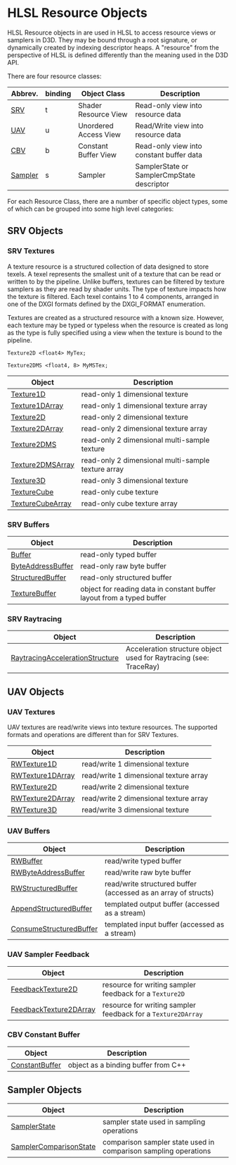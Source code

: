 # HLSL Resource Objects

HLSL Resource objects in are used in HLSL to access resource views or samplers in D3D. They may be bound through a root signature, or dynamically created by indexing descriptor heaps. A "resource" from the perspective of HLSL is defined differently than the meaning used in the D3D API.

There are four resource classes:

| Abbrev. | binding | Object Class | Description |
| - | - | - | - |
| [SRV](#srv-textures) | t | Shader Resource View | Read-only view into resource data |
| [UAV](#uav-objects) | u | Unordered Access View | Read/Write view into resource data |
| [CBV](#cbv-constant-buffer) | b | Constant Buffer View | Read-only view into constant buffer data |
| [Sampler](#sampler-objects) | s | Sampler | SamplerState or SamplerCmpState descriptor |

For each Resource Class, there are a number of specific object types, some of which can be grouped into some high level categories:

## SRV Objects

### SRV Textures

A texture resource is a structured collection of data designed to store texels. A texel represents the smallest unit of a texture that can be read or written to by the pipeline. Unlike buffers, textures can be filtered by texture samplers as they are read by shader units. The type of texture impacts how the texture is filtered. Each texel contains 1 to 4 components, arranged in one of the DXGI formats defined by the DXGI_FORMAT enumeration.

Textures are created as a structured resource with a known size. However, each texture may be typed or typeless when the resource is created as long as the type is fully specified using a view when the texture is bound to the pipeline.

```declarations
Texture2D <float4> MyTex;

Texture2DMS <float4, 8> MyMSTex;
```

| Object | Description |
| - | - |
| [Texture1D](hlsl-obj-texture1d.md) | read-only 1 dimensional texture |
| [Texture1DArray](hlsl-obj-texture1darray.md) | read-only 1 dimensional texture array |
| [Texture2D](hlsl-obj-texture2d.md) | read-only 2 dimensional texture |
| [Texture2DArray](hlsl-obj-texture2darray.md) | read-only 2 dimensional texture array |
| [Texture2DMS](hlsl-obj-texture2dms.md) | read-only 2 dimensional multi-sample texture |
| [Texture2DMSArray](hlsl-obj-texture2dmsarray.md) | read-only 2 dimensional multi-sample texture array |
| [Texture3D](hlsl-obj-texture3d.md) | read-only 3 dimensional texture |
| [TextureCube](hlsl-obj-texturecube.md) | read-only cube texture |
| [TextureCubeArray](hlsl-obj-texturecubearray.md) | read-only cube texture array |

### SRV Buffers

| Object | Description |
| - | - |
| [Buffer](hlsl-obj-buffer.md) | read-only typed buffer |
| [ByteAddressBuffer](hlsl-obj-byteaddressbuffer.md) | read-only raw byte buffer |
| [StructuredBuffer](hlsl-obj-structuredbuffer.md) | read-only structured buffer |
| [TextureBuffer](hlsl-obj-texturebuffer.md) | object for reading data in constant buffer layout from a typed buffer |

### SRV Raytracing

| Object | Description |
| - | - |
| [RaytracingAccelerationStructure](hlsl-obj-rtaccelerationstructure.md) | Acceleration structure object used for Raytracing (see: TraceRay) |

## UAV Objects

### UAV Textures

UAV textures are read/write views into texture resources.  The supported formats and operations are different than for SRV Textures.

| Object | Description |
| - | - |
| [RWTexture1D](hlsl-obj-rwtexture1d.md) | read/write 1 dimensional texture |
| [RWTexture1DArray](hlsl-obj-rwtexture1darray.md) | read/write 1 dimensional texture array |
| [RWTexture2D](hlsl-obj-rwtexture2d.md) | read/write 2 dimensional texture |
| [RWTexture2DArray](hlsl-obj-rwtexture2darray.md) | read/write 2 dimensional texture array |
| [RWTexture3D](hlsl-obj-rwtexture3d.md) | read/write 3 dimensional texture |

### UAV Buffers

| Object | Description |
| - | - |
| [RWBuffer](hlsl-obj-rwbuffer.md) | read/write typed buffer |
| [RWByteAddressBuffer](hlsl-obj-rwbyteaddressbuffer.md) | read/write raw byte buffer |
| [RWStructuredBuffer](hlsl-obj-rwstructuredbuffer.md) | read/write structured buffer (accessed as an array of structs) |
| [AppendStructuredBuffer](hlsl-obj-appendstructuredbuffer.md) | templated output buffer (accessed as a stream) |
| [ConsumeStructuredBuffer](hlsl-obj-consumestructuredbuffer.md) | templated input buffer (accessed as a stream) |

### UAV Sampler Feedback

| Object | Description |
| - | - |
| [FeedbackTexture2D](hlsl-obj-feedbacktexture2d.md) | resource for writing sampler feedback for a `Texture2D` |
| [FeedbackTexture2DArray](hlsl-obj-feedbacktexture2darray.md) | resource for writing sampler feedback for a `Texture2DArray` |

### CBV Constant Buffer

| Object | Description |
| - | - |
| [ConstantBuffer](hlsl-obj-constantbuffer.md) | object as a binding buffer from C++ |

## Sampler Objects

| Object | Description |
| - | - |
| [SamplerState](hlsl-obj-samplerstate.md) | sampler state used in sampling operations |
| [SamplerComparisonState](hlsl-obj-samplercomparisonstate.md) | comparison sampler state used in comparison sampling operations |

